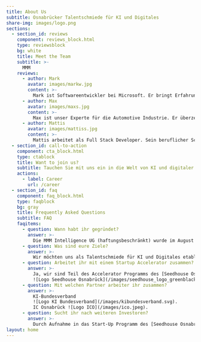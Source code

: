 ```yaml
---
title: About Us
subtitle: Osnabrücker Talentschmiede für KI und Digitales
share-img: images/logo.png
sections:
  - section_id: reviews
    component: reviews_block.html
    type: reviewsblock
    bg: white
    title: Meet the Team
    subtitle: >-
      MMM
    reviews:
      - author: Mark
        avatar: images/markw.jpg
        content: >-
          Mark ist Softwareentwickler bei Microsoft. Er bringt Erfahrung aus der digitalen Produktion von Porsche sowie zahlreichen Cloud und Softwareprojekten wie z.B. <a href="https://starteve.ai">starteve.ai</a> mit ein. Mark ist mehrfach zertifizierter Cloud- und Kubernetes-Experte.
      - author: Max
        avatar: images/maxs.jpg
        content: >-
          Max ist unser Experte für die Automotive Industrie. Er überzeugt mit Branchenkenntnis und Unternehmergeist. Als jüngstes Vorstandsmitglied der IDK, der größten Kfz-Innung Norddeutschlands, bringt er zudem fundamentales Netzwerk und wirtschaftspolitisches Kalkül mit ins Team.
      - author: Mattis
        avatar: images/mattiss.jpg
        content: >-
          Mattis arbeitet als Full Stack Developer. Sein beruflicher Schwerpunkt liegt derzeit in der internationalen Logistik. Mit seiner Expertise bildet er die perfekte Schnittstelle zwischen State of the Art Entwicklung und praxisnaher Umsetzung. Durch seine Erfahrungen in den Bereichen UI/UX ergänzt er das Team perfekt.
  - section_id: call-to-action
    component: cta_block.html
    type: ctablock
    title: Want to join us?
    subtitle: Tauchen Sie mit uns ein in die Welt von KI und digitaler Innovation!
    actions:
      - label: Career
        url: /career
  - section_id: faq
    component: faq_block.html
    type: faqblock
    bg: gray
    title: Frequently Asked Questions
    subtitle: FAQ
    faqitems:
      - question: Wann habt ihr gegründet?
        answer: >-
          Die MMM Intelligence UG (haftungsbeschränkt) wurde im August 2020 in Osnabrück gegründet.
      - question: Was sind eure Ziele?
        answer: >-
          Wir möchten uns als Talentschmiede für KI und Digitales etablieren. Dabei vertreiben wir modulare Softwarelösungen, wie z.B. die intelligente Kratzer-, Fahrzeugschein- und Nummernschilderkennung. Mit unserem agilen Team stellen wir den Status Quo der Softwareentwicklung in Frage und erarbeiten individualisiert Innovationen.
      - question: Arbeitet ihr mit einem Startup Accelerator zusammen?
        answer: >-
          Ja, wir sind Teil des Accelerator Programms des [Seedhouse Osnabrück](https://www.seedhouse.de/), siehe ["Wir sind aufgenommen worden im Seedhouse Osnabrück"](/blog/2020/11/16/mr_fiktiv_joint_das_seedhouse/). Uns war es zu Beginn der Gründung wichtig, unser lokales Netzwerk zu nutzen und zu stärken. Von nun an können wir jedoch völlig remote arbeiten und agieren bereits jetzt mit dem Team deutschlandweit.
          ![Logo Seedhouse Osnabrück](/images/seedhouse_logo_greenblack_sign.png)
      - question: Mit welchen Partner arbeiter ihr zusammen?
        answer: >-
          KI-Bundesverband
          ![Logo KI Bundesverband](/images/kibundesverband.svg).
          IC Osnabrück ![Logo ICO](/images/ico.jpeg).
      - question: Sucht ihr nach weiteren Investoren?
        answer: >-
          Durch Aufnahme in das Start-Up Programm des [Seedhouse Osnabrück](https://www.seedhouse.de/) ist der erste Kapitalbedarf gedeckt. Wir planen im Q2 2021 in die nächste Finanzierungsrunde zu gehen. Sie sind Business Angel oder interessiert an Private Equity? Gerne sind wir offen für einen Austausch mit Ihnen. Kontaktieren Sie uns bitte im Hinblick aller Investors Relations [hier](mailto:max.stein@mmmint.ai).
layout: home
---
```


<script type="application/ld+json">
  {
    "@context": "https://schema.org",
    "@type": "Organization",
    "url": "http://www.mmmint.ai",
    "logo": "http://www.mmmint.ai/images/logo.png"
  }
</script>
